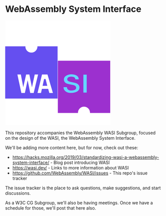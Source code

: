 # WebAssembly System Interface

![WASI](WASI.png)

This repository accompanies the WebAssembly WASI Subgroup,
focused on the design of the WASI, the WebAssembly System Interface.

We'll be adding more content here, but for now, check out these:
 - https://hacks.mozilla.org/2019/03/standardizing-wasi-a-webassembly-system-interface/ - Blog post introducing WASI
 - https://wasi.dev/ - Links to more information about WASI
 - https://github.com/WebAssembly/WASI/issues - This repo's issue tracker

The issue tracker is the place to ask questions, make suggestions, and start
discussions.

As a W3C CG Subgroup, we'll also be having meetings. Once we have a schedule
for those, we'll post that here also.
